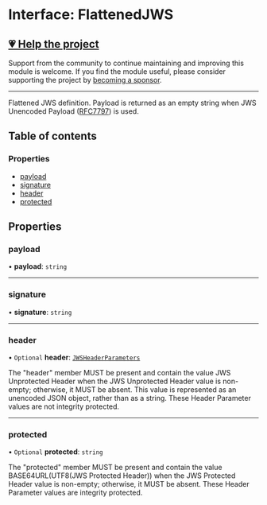 # Interface: FlattenedJWS

## [💗 Help the project](https://github.com/sponsors/panva)

Support from the community to continue maintaining and improving this module is welcome. If you find the module useful, please consider supporting the project by [becoming a sponsor](https://github.com/sponsors/panva).

---

Flattened JWS definition. Payload is returned as an empty string when JWS Unencoded Payload
([RFC7797](https://www.rfc-editor.org/rfc/rfc7797)) is used.

## Table of contents

### Properties

- [payload](types.FlattenedJWS.md#payload)
- [signature](types.FlattenedJWS.md#signature)
- [header](types.FlattenedJWS.md#header)
- [protected](types.FlattenedJWS.md#protected)

## Properties

### payload

• **payload**: `string`

___

### signature

• **signature**: `string`

___

### header

• `Optional` **header**: [`JWSHeaderParameters`](types.JWSHeaderParameters.md)

The "header" member MUST be present and contain the value JWS Unprotected Header when the JWS
Unprotected Header value is non- empty; otherwise, it MUST be absent. This value is represented
as an unencoded JSON object, rather than as a string. These Header Parameter values are not
integrity protected.

___

### protected

• `Optional` **protected**: `string`

The "protected" member MUST be present and contain the value BASE64URL(UTF8(JWS Protected
Header)) when the JWS Protected Header value is non-empty; otherwise, it MUST be absent. These
Header Parameter values are integrity protected.
